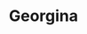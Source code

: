 ---
title: Georgina
email:
image: "/images/authors/georgina.png"
description: Perfil de Georgina
summary: Desarrolladora Frontend
social:
  - name: github
    icon: fa-brands fa-github

  - name: website
    icon: fa fa-globe

  - name: linkedin
    icon: fa-brands fa-linkedin
---